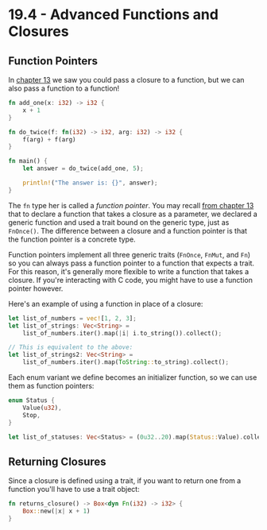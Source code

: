 # 19.4 - Advanced Functions and Closures

## Function Pointers

In [chapter 13][chap13] we saw you could pass a closure to a function, but we can also pass a function to a function!

```rust
fn add_one(x: i32) -> i32 {
    x + 1
}

fn do_twice(f: fn(i32) -> i32, arg: i32) -> i32 {
    f(arg) + f(arg)
}

fn main() {
    let answer = do_twice(add_one, 5);

    println!("The answer is: {}", answer);
}
```

The `fn` type her is called a _function pointer_. You may recall [from chapter 13][chap13] that to declare a function that takes a closure as a parameter, we declared a generic function and used a trait bound on the generic type, just as `FnOnce()`. The difference between a closure and a function pointer is that the function pointer is a concrete type.

Function pointers implement all three generic traits (`FnOnce`, `FnMut`, and `Fn`) so you can always pass a function pointer to a function that expects a trait. For this reason, it's generally more flexible to write a function that takes a closure. If you're interacting with C code, you might have to use a function pointer however.

Here's an example of using a function in place of a closure:

```rust
let list_of_numbers = vec![1, 2, 3];
let list_of_strings: Vec<String> =
    list_of_numbers.iter().map(|i| i.to_string()).collect();

// This is equivalent to the above:
let list_of_strings2: Vec<String> =
    list_of_numbers.iter().map(ToString::to_string).collect();
```

Each enum variant we define becomes an initializer function, so we can use them as function pointers:

```rust
enum Status {
    Value(u32),
    Stop,
}

let list_of_statuses: Vec<Status> = (0u32..20).map(Status::Value).collect();
```

## Returning Closures

Since a closure is defined using a trait, if you want to return one from a function you'll have to use a trait object:

```rust
fn returns_closure() -> Box<dyn Fn(i32) -> i32> {
    Box::new(|x| x + 1)
}
```

[chap13]: ./ch13-functional-language-features.md "Chapter 13: Functional Language Features: Iterators and Closures"
